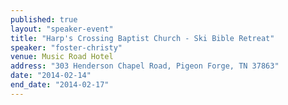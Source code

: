 ```yaml
---
published: true
layout: "speaker-event"
title: "Harp's Crossing Baptist Church - Ski Bible Retreat"
speaker: "foster-christy"
venue: Music Road Hotel
address: "303 Henderson Chapel Road, Pigeon Forge, TN 37863"
date: "2014-02-14"
end_date: "2014-02-17"
---
```



